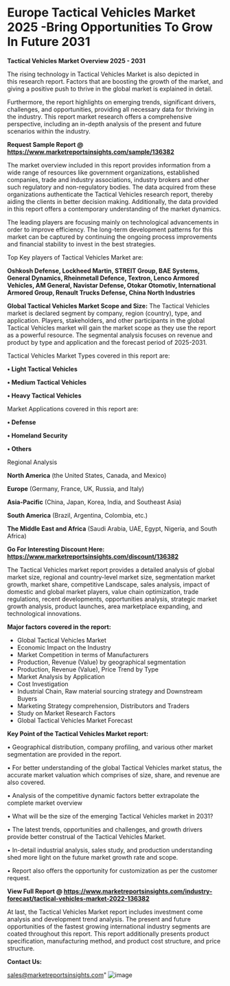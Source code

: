 # Europe Tactical Vehicles Market 2025 -Bring Opportunities To Grow In Future 2031

<Strong> Tactical Vehicles Market Overview 2025 - 2031</strong>

The rising technology in Tactical Vehicles Market is also depicted in this research report. Factors that are boosting the growth of the market, and giving a positive push to thrive in the global market is explained in detail.

Furthermore, the report highlights on emerging trends, significant drivers, challenges, and opportunities, providing all necessary data for thriving in the industry. This report market research offers a comprehensive perspective, including an in-depth analysis of the present and future scenarios within the industry.

<strong>Request Sample Report @ <a href=https://www.marketreportsinsights.com/sample/136382>https://www.marketreportsinsights.com/sample/136382</a></strong>

The market overview included in this report provides information from a wide range of resources like government organizations, established companies, trade and industry associations, industry brokers and other such regulatory and non-regulatory bodies. The data acquired from these organizations authenticate the Tactical Vehicles research report, thereby aiding the clients in better decision making. Additionally, the data provided in this report offers a contemporary understanding of the market dynamics.

The leading players are focusing mainly on technological advancements in order to improve efficiency. The long-term development patterns for this market can be captured by continuing the ongoing process improvements and financial stability to invest in the best strategies.

Top Key players of Tactical Vehicles Market are:

<strong>Oshkosh Defense, Lockheed Martin, STREIT Group, BAE Systems, General Dynamics, Rheinmetall Defence, Textron, Lenco Armored Vehicles, AM General, Navistar Defense, Otokar Otomotiv, International Armored Group, Renault Trucks Defense, China North Industries</strong>

<strong><b>Global Tactical Vehicles Market Scope and Size:</b></strong>
The Tactical Vehicles market is declared segment by company, region (country), type, and application. Players, stakeholders, and other participants in the global Tactical Vehicles market will gain the market scope as they use the report as a powerful resource. The segmental analysis focuses on revenue and product by type and application and the forecast period of 2025-2031.

Tactical Vehicles Market Types covered in this report are:

<strong>• Light Tactical Vehicles

• Medium Tactical Vehicles

• Heavy Tactical Vehicles</strong>

Market Applications covered in this report are:

<strong>• Defense

• Homeland Security

• Others</strong> 

Regional Analysis

<strong>North America</strong> (the United States, Canada, and Mexico)

<strong>Europe</strong> (Germany, France, UK, Russia, and Italy)

<strong>Asia-Pacific</strong> (China, Japan, Korea, India, and Southeast Asia)

<strong>South America</strong> (Brazil, Argentina, Colombia, etc.)

<strong>The Middle East and Africa</strong> (Saudi Arabia, UAE, Egypt, Nigeria, and South Africa)

<strong>Go For Interesting Discount Here: <a href=https://www.marketreportsinsights.com/discount/136382>https://www.marketreportsinsights.com/discount/136382</a></strong>

The Tactical Vehicles market report provides a detailed analysis of global market size, regional and country-level market size, segmentation market growth, market share, competitive Landscape, sales analysis, impact of domestic and global market players, value chain optimization, trade regulations, recent developments, opportunities analysis, strategic market growth analysis, product launches, area marketplace expanding, and technological innovations.

<strong><b>Major factors covered in the report:</b></strong>
<ul>
  <li>Global Tactical Vehicles Market </li>
  <li>Economic Impact on the Industry</li>
  <li>Market Competition in terms of Manufacturers</li>
  <li>Production, Revenue (Value) by geographical segmentation</li>
  <li>Production, Revenue (Value), Price Trend by Type</li>
  <li>Market Analysis by Application</li>
  <li>Cost Investigation</li>
  <li>Industrial Chain, Raw material sourcing strategy and Downstream Buyers</li>
  <li>Marketing Strategy comprehension, Distributors and Traders</li>
  <li>Study on Market Research Factors</li>
  <li>Global Tactical Vehicles Market Forecast</li>
</ul>

<strong><b>Key Point of the Tactical Vehicles Market report:</b></strong>

• Geographical distribution, company profiling, and various other market segmentation are provided in the report.

• For better understanding of the global Tactical Vehicles market status, the accurate market valuation which comprises of size, share, and revenue are also covered.

• Analysis of the competitive dynamic factors better extrapolate the complete market overview

• What will be the size of the emerging Tactical Vehicles market in 2031?

• The latest trends, opportunities and challenges, and growth drivers provide better construal of the Tactical Vehicles Market.

• In-detail industrial analysis, sales study, and production understanding shed more light on the future market growth rate and scope.

• Report also offers the opportunity for customization as per the customer request.

<strong><b>View Full Report @ <a href=https://www.marketreportsinsights.com/industry-forecast/tactical-vehicles-market-2022-136382>https://www.marketreportsinsights.com/industry-forecast/tactical-vehicles-market-2022-136382</a></b></strong>


At last, the Tactical Vehicles Market report includes investment come analysis and development trend analysis. The present and future opportunities of the fastest growing international industry segments are coated throughout this report. This report additionally presents product specification, manufacturing method, and product cost structure, and price structure.

<strong>Contact Us:</strong>

sales@marketreportsinsights.com"
![image](https://github.com/user-attachments/assets/13c21262-8c24-4958-9a79-60ed514a43f6)
